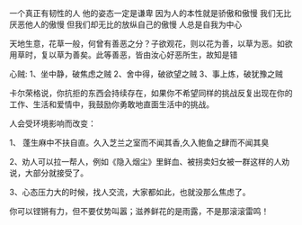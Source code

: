 一个真正有韧性的人
他的姿态一定是谦卑
因为人的本性就是骄傲和傲慢
我们无比厌恶他人的傲慢
但我们却无比的放纵自己的傲慢
人总是自我为中心

天地生意，花草一般，何曾有善恶之分？子欲观花，则以花为善，以草为恶。如欲用草时，复以草为善矣。此等善恶，皆由汝心好恶所生，故知是错

心贼:
1、坐中静，破焦虑之贼
2、舍中得，破欲望之贼
3、事上炼，破犹豫之贼



卡尔荣格说，你抗拒的东西会持续存在，如果你不希望同样的挑战反复出现在你的工作、生活和爱情中，我鼓励你勇敢地直面生活中的挑战。



人会受环境影响而改变：

1、 蓬生麻中不扶自直。久入芝兰之室而不闻其香,久入鲍鱼之肆而不闻其臭

2、劝人可以拉一帮人，例如《隐入烟尘》里鲜血、被拐卖妇女被一群这样的人劝说，大部分就接受了。

3、心态压力大的时候，找人交流，大家都如此，也就没那么焦虑了。



你可以铿锵有力，但不要仗势叫嚣；滋养鲜花的是雨露，不是那滚滚雷鸣！